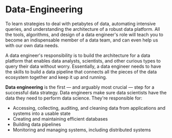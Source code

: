 # Data-Engineering
To learn strategies to deal with petabytes of data, automating intensive queries, and understanding the architecture of a robust data platform. All the tools, algorithms, and design of a data engineer's role will teach you to become an indispensable member of a data team, and can even help  us with our own data needs.

A data engineer's responsibility is to build the architecture for a data platform that enables data analysts, scientists, and other curious types to query their data without worry. Essentially, a data engineer needs to have the skills to build a data pipeline that connects all the pieces of the data ecosystem together and keep it up and running.

**Data engineering** is the first — and arguably most crucial — step for a successful data strategy. Data engineers make sure data scientists have the data they need to perform data science. They're responsible for:

* Accessing, collecting, auditing, and cleaning data from applications and systems into a usable state
* Creating and maintaining efficient databases
* Building data pipelines
* Monitoring and managing systems, including distributed systems

